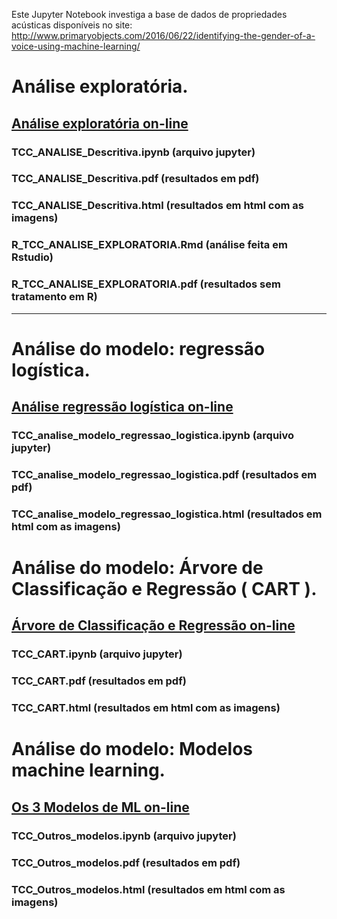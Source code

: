Este Jupyter Notebook investiga a base de dados de propriedades acústicas disponíveis no site:
http://www.primaryobjects.com/2016/06/22/identifying-the-gender-of-a-voice-using-machine-learning/


# Análise exploratória.

## [Análise exploratória on-line](https://github.com/joctal/tcc/blob/master/TCC_ANALISE_Descritiva/README.md)

### TCC_ANALISE_Descritiva.ipynb (arquivo jupyter)
###  TCC_ANALISE_Descritiva.pdf   (resultados em pdf)
###  TCC_ANALISE_Descritiva.html   (resultados em html com as imagens)
###  R_TCC_ANALISE_EXPLORATORIA.Rmd  (análise feita em Rstudio)
###  R_TCC_ANALISE_EXPLORATORIA.pdf (resultados sem tratamento em R)

---

# Análise do modelo:  regressão logística.

## [Análise  regressão logística on-line](https://github.com/joctal/tcc/blob/master/TCC_analise_modelo_regressao_logistica/README.md)

### TCC_analise_modelo_regressao_logistica.ipynb (arquivo jupyter)
### TCC_analise_modelo_regressao_logistica.pdf   (resultados em pdf)
### TCC_analise_modelo_regressao_logistica.html   (resultados em html com as imagens)





# Análise do modelo:   Árvore de Classificação e Regressão ( CART ).

## [Árvore de Classificação e Regressão on-line](https://github.com/joctal/tcc/blob/master/TCC_CART/README.md)

### TCC_CART.ipynb (arquivo jupyter)
### TCC_CART.pdf   (resultados em pdf)
### TCC_CART.html   (resultados em html com as imagens)


# Análise do modelo:  Modelos machine learning.

## [Os 3 Modelos de ML on-line](https://github.com/joctal/tcc/blob/master/TCC_Outros_modelos/README.md)

### TCC_Outros_modelos.ipynb (arquivo jupyter)
### TCC_Outros_modelos.pdf   (resultados em pdf)
### TCC_Outros_modelos.html   (resultados em html com as imagens)
